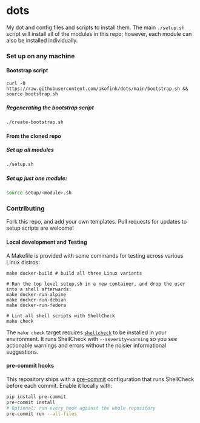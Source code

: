 dots
====

My dot and config files and scripts to install them. The main `./setup.sh` script will install all
of the modules in this repo; however, each module can also be installed individually.

### Set up on any machine

#### Bootstrap script

```
curl -O https://raw.githubusercontent.com/akofink/dots/main/bootstrap.sh && source bootstrap.sh
```

##### Regenerating the bootstrap script

```sh
./create-bootstrap.sh
```

#### From the cloned repo

##### Set up all modules

```sh
./setup.sh
```

##### Set up just one module:

```sh
source setup/<module>.sh
```

### Contributing

Fork this repo, and add your own templates. Pull requests for updates to setup scripts are welcome!

#### Local development and Testing

A Makefile is provided with some commands for testing across various Linux distros:

``` 
make docker-build # build all three Linux variants

# Run the top level setup.sh in a new container, and drop the user into a shell afterwards:
make docker-run-alpine
make docker-run-debian
make docker-run-fedora

# Lint all shell scripts with ShellCheck
make check
```

The `make check` target requires [`shellcheck`](https://www.shellcheck.net/) to be installed in your
environment. It runs ShellCheck with `--severity=warning` so you see actionable warnings and errors
without the noisier informational suggestions.

#### pre-commit hooks

This repository ships with a [pre-commit](https://pre-commit.com/) configuration that runs ShellCheck
before each commit. Enable it locally with:

```sh
pip install pre-commit
pre-commit install
# Optional: run every hook against the whole repository
pre-commit run --all-files
```
